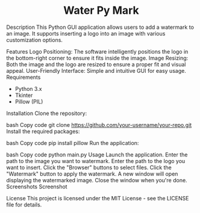<h1 align="center">Water Py Mark</h1>

Description
This Python GUI application allows users to add a watermark to an image. It supports inserting a logo into an image with various customization options.

Features
Logo Positioning: The software intelligently positions the logo in the bottom-right corner to ensure it fits inside the image.
Image Resizing: Both the image and the logo are resized to ensure a proper fit and visual appeal.
User-Friendly Interface: Simple and intuitive GUI for easy usage.
Requirements

- Python 3.x
- Tkinter
- Pillow (PIL)

Installation
Clone the repository:

bash
Copy code
git clone https://github.com/your-username/your-repo.git
Install the required packages:

bash
Copy code
pip install pillow
Run the application:

bash
Copy code
python main.py
Usage
Launch the application.
Enter the path to the image you want to watermark.
Enter the path to the logo you want to insert.
Click the "Browser" buttons to select files.
Click the "Watermark" button to apply the watermark.
A new window will open displaying the watermarked image.
Close the window when you're done.
Screenshots
Screenshot

License
This project is licensed under the MIT License - see the LICENSE file for details.

